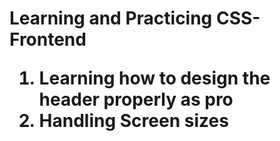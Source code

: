 <h1> Learning and Practicing CSS- Frontend </h>

1. Learning how to design the header properly as pro
2. Handling Screen sizes
